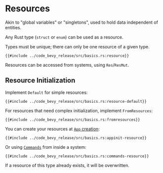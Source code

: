 # Resources

Akin to "global variables" or "singletons", used to hold data independent of entities.

Any Rust type (`struct` or `enum`) can be used as a resource.

Types must be unique; there can only be one resource of a given type.

```rust,no_run,noplayground
{{#include ../code_bevy_release/src/basics.rs:resource}}
```

Resources can be accessed from systems, using `Res`/`ResMut`.

## Resource Initialization

Implement `Default` for simple resources:

```rust,no_run,noplayground
{{#include ../code_bevy_release/src/basics.rs:resource-default}}
```

For resources that need complex initialization, implement `FromResources`:

```rust,no_run,noplayground
{{#include ../code_bevy_release/src/basics.rs:fromresources}}
```

You can create your resources at [`App` creation](./app-builder.md):

```rust,no_run,noplayground
{{#include ../code_bevy_release/src/basics.rs:appinit-resource}}
```

Or using [`Commands`](./commands.md) from inside a system:

```rust,no_run,noplayground
{{#include ../code_bevy_release/src/basics.rs:commands-resource}}
```

If a resource of this type already exists, it will be overwritten.
